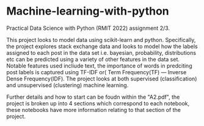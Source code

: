 # Machine-learning-with-python
Practical Data Science with Python (RMIT 2022) assignment 2/3.

This project looks to model data using scikit-learn and python. Specifically, the project explores stack exchange data and looks to model how the labels
assigned to each post in the data set i.e. bayesian, probability, distributions etc can be predicted using a variety of other features in the data set. Notable features used incliude text, the importance of words in predciting post labels is captured using TF-IDF or( Term Frequency(TF) — Inverse Dense Frequency(IDF). The project looks at both supervised (classification) and unsupervised (clustering) machine learning. 

Further details and how to start can be foudn within the "A2.pdf", the project is broken up into 4 sections which correspond to each notebook, these notebooks have more information relating to that section of the project. 
